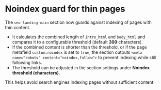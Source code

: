 # Noindex guard for thin pages

The `seo-landing-main` section now guards against indexing of pages with thin content.

- It calculates the combined length of `intro_html` and `body_html` and compares it to a configurable threshold (default **300** characters).
- If the combined content is shorter than the threshold, or if the page metafield `custom.noindex` is set to `true`, the section outputs `<meta name="robots" content="noindex,follow">` to prevent indexing while still following links.
- The threshold can be adjusted in the section settings under **Noindex threshold (characters)**.

This helps avoid search engines indexing pages without sufficient content.

